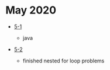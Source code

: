 # May 2020

- [5-1](./days/5-1.md)
  - java

- [5-2](./days/5-2.md)
  - finished nested for loop problems